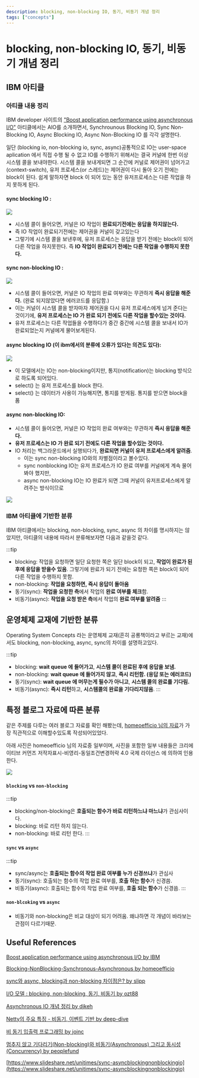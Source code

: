 ```yaml
---
description: blocking, non-blocking IO, 동기, 비동기 개념 정리
tags: ["concepts"]
---
```

# blocking, non-blocking IO, 동기, 비동기 개념 정리

## IBM 아티클

### 아티클 내용 정리

IBM developer 사이트의  ["Boost application performance using asynchronous I/O"](https://developer.ibm.com/articles/l-async/)  아티클에서는 AIO를 소개하면서, Synchrounous Blocking IO, Sync Non-Blocking IO, Async Blocking IO, Async Non-Blocking IO 를 각각 설명한다. 

일단 (blocking io, non-blocking io, sync, async)공통적으로 IO는  user-space aplication 에서 직접 수행 될 수 없고 IO를 수행하기 위해서는 결국 커널에 한번 이상 시스템 콜을 보내야한다. 시스템 콜을 보내게되면 그 순간에 커널로 제어권이 넘어가고(context-switch), 유저 프로세스(or 스레드)는 제어권이 다시 돌아 오기 전에는 block이 된다. 쉽게 말하자면 block 이 되어 있는 동안 유저프로세스는 다른 작업을 하지 못하게 된다.   

#### sync blocking IO : 

![](/images/sync-blocking.png)

- 시스템 콜이 들어오면, 커널은 IO 작업이 **완료되기전에는 응답을 하지않는다.**
- 즉 IO 작업이 완료되기전에는 제어권을 커널이 갖고있는다
- 그렇기에 시스템 콜을 보낸후에, 유저 프로세스는 응답을 받기 전에는 block이 되어 다른 작업을 하지못한다. 즉 **IO 작업이 완료되기 전에는 다른 작업을 수행하지 못한다.**

#### sync non-blocking IO : 

![](/images/sync-non-blocking.png)

- 시스템 콜이 들어오면, 커널은 IO 작업의 완료 여부와는 무관하게 **즉시 응답을 해준다.** (완료 되지않았다면 에러코드를 응답함.)
- 이는 커널이 시스템 콜을 받자마자 제어권을 다시 유저 프로세스에게 넘겨 준다는 것이기에, **유저 프로세스는 IO 가 완료 되기 전에도 다른 작업을 할수있는 것이다.**
- 유저 프로세스는 다른 작업들을 수행하다가 중간 중간에 시스템 콜을 보내서 IO가 완료되었는지 커널에게 물어보게된다.

#### async blocking IO (이 ibm에서의 분류에 오류가 있다는 의견도 있다):  

![](/images/async-blcoking.png)

- 이 모델에서는 IO는 non-blocking이지만, 통지(notification)는 blocking 방식으로 하도록 되어있다.
- select() 는 유저 프로세스를 block 한다.
- select() 는 데이터가 사용이 가능해지면, 통지를 받게됨. 통지를 받으면 block을 품

#### async non-blocking IO: 

- 시스템 콜이 들어오면, 커널은 IO 작업의 완료 여부와는 무관하게 **즉시 응답을 해준다.**
- **유저 프로세스는 IO 가 완료 되기 전에도 다른 작업을 할수있는 것이다.**
- IO 처리는 백그라운드에서 실행되다가, **완료되면 커널이 유저 프로세스에게 알려줌**.
    - 이는 sync non-blocking IO와의 차별점이라고 볼수있다.
    - sync nonblocking IO는 유저 프로세스가 IO 완료 여부를 커널에게 계속 물어봐야 했지만,
    - async non-blocking IO는 IO 완료가 되면 그때 커널이 유저프로세스에게 알려주는 방식이므로

![](/images/async-non-blocking.png)

### IBM 아티클에 기반한 분류

IBM 아티클에서는 blocking, non-blocking, sync, async 의 차이를 명시하지는 않았지만, 아티클의 내용에 따라서 분류해보자면 다음과 같을것 같다. 

:::tip
- blocking:  작업을 요청하면 일단 요청한 쪽은 일단 block이 되고, **작업이 완료가 된후에 응답을 받을수 있음**. 그렇기에 완료가 되기 전에는 요청한 쪽은 block이 되어 다른 작업을 수행하지 못함.
- non-blocking: **작업을 요청하면, 즉시 응답이 돌아옴**
- 동기(sync): **작업을 요청한 측**에서 작업의 **완료 여부를 체크**함.
- 비동기(async): **작업을 요청 받은 측**에서 작업의 **완료 여부를 알려줌**
:::

## 운영체제 교재에 기반한 분류

Operating System Concepts 라는 운영체제 교재(흔히 공룡책이라고 부르는 교재)에서도 blocking, non-blocking, async, sync의 차이를 설명하고있다. 

:::tip
- blocking: **wait queue 에 들어가고**, **시스템 콜이 완료된 후에 응답을 보냄.**
- non-blocking: **wait queue 에 들어가지 않고**, **즉시 리턴함. (응답 또는 에러코드)**
- 동기(sync): **wait queue 에 머무는게 필수가 아니고**, **시스템 콜의 완료를 기다림.**
- 비동기(async): **즉시 리턴**하고, **시스템콜의 완료을 기다리지않음**.
:::

## 특정 블로그 자료에 따른 분류

같은 주제를 다루는 여러 블로그 자료를 확인 해봤는데, [homeoefficio 님의 자료]((https://homoefficio.github.io/2017/02/19/Blocking-NonBlocking-Synchronous-Asynchronous/))가 
가장 직관적으로 이해할수있도록 작성되어있었다.  

아래 사진은 homeoefficio 님의 자료중 일부이며, 사진을 포함한 일부 내용들은 크리에이티브 커먼즈 저작자표시-비영리-동일조건변경허락 4.0 국제 라이선스 에 의하여 인용한다. 

![](/images/blocking-diagram.png)

#### `blocking` vs `non-blocking`
:::tip
- blocking/non-blocking은 **호출되는 함수가 바로 리턴하느냐 마느냐**가 관심사이다.
- blocking: 바로 리턴 하지 않는다.
- non-blocking: 바로 리턴 한다.
:::
#### `sync` vs `async`
:::tip
- sync/async는 **호출되는 함수의 작업 완료 여부를 누가 신경쓰냐**가 관심사
- 동기(sync): 호출되는 함수의 작업 완료 여부를, **호출 하는 함수**가 신경씀.
- 비동기(async): 호출되는 함수의 작업 완료 여부를, **호출 되는 함수**가 신경씀.
:::
#### `non-blcoking` vs `async`

- 비동기와 non-blocking은 비교 대상이 되기 어려움. 왜냐하면 각 개념이 바라보는 관점이 다르기때문.

## Useful References

[Boost application performance using asynchronous I/O by IBM](https://developer.ibm.com/articles/l-async/)

[Blocking-NonBlocking-Synchronous-Asynchronous by homeoefficio](https://homoefficio.github.io/2017/02/19/Blocking-NonBlocking-Synchronous-Asynchronous/)

[sync와 async, blocking과 non-blocking 차이점은? by slipp](https://www.slipp.net/questions/367)

[I/O 모델 : blocking, non-blocking, 동기, 비동기 by ozt88](https://ozt88.tistory.com/20)

[Asynchronous IO 개념 정리 by djkeh](https://djkeh.github.io/articles/Boost-application-performance-using-asynchronous-IO-kor/)

[Netty의 주요 특징 - 비동기, 이벤트 기반 by deep-dive](https://deep-dive-dev.tistory.com/4)

[비 동기 입출력 프로그래밍 by joinc](https://www.joinc.co.kr/w/Site/Network_Programing/AdvancedComm/AIO)

[멈추지 않고 기다리기(Non-blocking)와 비동기(Asynchronous) 그리고 동시성(Concurrency) by peoplefund](https://tech.peoplefund.co.kr/2017/08/02/non-blocking-asynchronous-concurrency.html)

[https://www.slideshare.net/unitimes/sync-asyncblockingnonblockingio](https://www.slideshare.net/unitimes/sync-asyncblockingnonblockingio)
